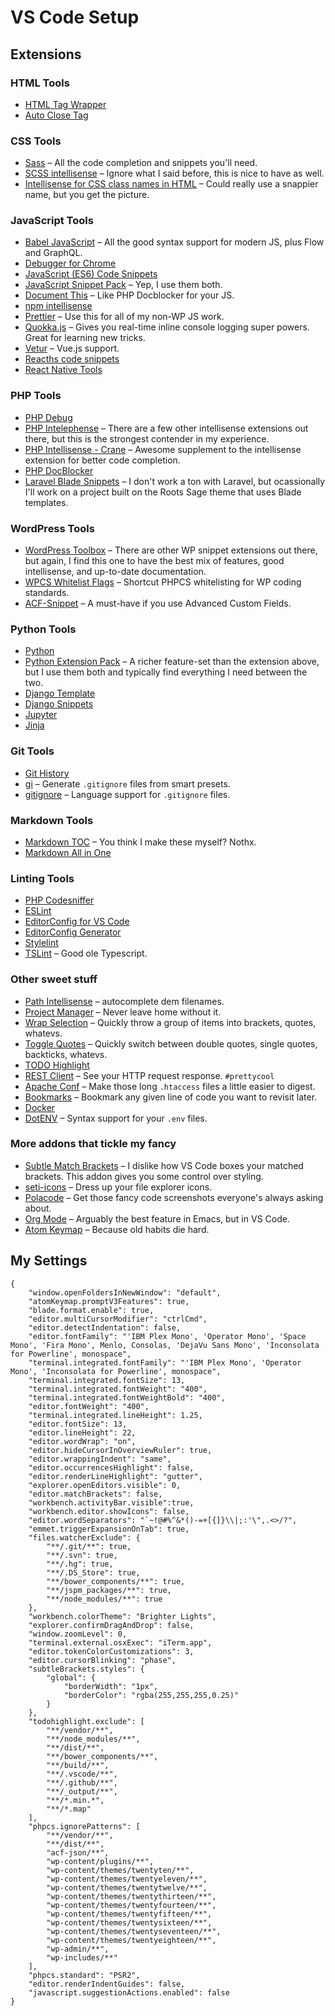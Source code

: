 # VS Code Setup

## Extensions

### HTML Tools 

* [HTML Tag Wrapper](https://marketplace.visualstudio.com/items?itemName=hwencc.html-tag-wrapper)
* [Auto Close Tag](https://marketplace.visualstudio.com/items?itemName=formulahendry.auto-close-tag)

### CSS Tools 

* [Sass](https://marketplace.visualstudio.com/items?itemName=robinbentley.sass-indented) – All the code completion and snippets you'll need.
* [SCSS intellisense](https://marketplace.visualstudio.com/items?itemName=mrmlnc.vscode-scss) – Ignore what I said before, this is nice to have as well.
* [Intellisense for CSS class names in HTML](https://marketplace.visualstudio.com/items?itemName=Zignd.html-css-class-completion) – Could really use a snappier name, but you get the picture.

### JavaScript Tools

* [Babel JavaScript](https://marketplace.visualstudio.com/items?itemName=mgmcdermott.vscode-language-babel) – All the good syntax support for modern JS, plus Flow and GraphQL.
* [Debugger for Chrome](https://marketplace.visualstudio.com/items?itemName=msjsdiag.debugger-for-chrome)
* [JavaScript (ES6) Code Snippets](https://marketplace.visualstudio.com/items?itemName=xabikos.JavaScriptSnippets)
* [JavaScript Snippet Pack](https://marketplace.visualstudio.com/items?itemName=akamud.vscode-javascript-snippet-pack) – Yep, I use them both.
* [Document This](https://marketplace.visualstudio.com/items?itemName=joelday.docthis) – Like PHP Docblocker for your JS.
* [npm intellisense](https://marketplace.visualstudio.com/items?itemName=christian-kohler.npm-intellisense)
* [Prettier](https://marketplace.visualstudio.com/items?itemName=esbenp.prettier-vscode) – Use this for all of my non-WP JS work.
* [Quokka.js](https://marketplace.visualstudio.com/items?itemName=WallabyJs.quokka-vscode) – Gives you real-time inline console logging super powers. Great for learning new tricks. 
* [Vetur](https://marketplace.visualstudio.com/items?itemName=octref.vetur) – Vue.js support.
* [Reacths code snippets](https://marketplace.visualstudio.com/items?itemName=xabikos.ReactSnippets)
* [React Native Tools](https://marketplace.visualstudio.com/items?itemName=vsmobile.vscode-react-native)

### PHP Tools

* [PHP Debug](https://marketplace.visualstudio.com/items?itemName=felixfbecker.php-debug)
* [PHP Intelephense](https://marketplace.visualstudio.com/items?itemName=bmewburn.vscode-intelephense-client) – There are a few other intellisense extensions out there, but this is the strongest contender in my experience.
* [PHP Intellisense - Crane](https://marketplace.visualstudio.com/items?itemName=HvyIndustries.crane) – Awesome supplement to the intellisense extension for better code completion.
* [PHP DocBlocker](https://marketplace.visualstudio.com/items?itemName=neilbrayfield.php-docblocker)
* [Laravel Blade Snippets](https://marketplace.visualstudio.com/items?itemName=onecentlin.laravel-blade) – I don't work a ton with Laravel, but ocassionally I'll work on a project built on the Roots Sage theme that uses Blade templates.

### WordPress Tools

* [WordPress Toolbox](https://marketplace.visualstudio.com/items?itemName=wordpresstoolbox.wordpress-toolbox) – There are other WP snippet extensions out there, but again, I find this one to have the best mix of features, good intellisense, and up-to-date documentation.
* [WPCS Whitelist Flags](https://marketplace.visualstudio.com/items?itemName=claudiosanches.wpcs-whitelist-flags) – Shortcut PHPCS whitelisting for WP coding standards.
* [ACF-Snippet](https://marketplace.visualstudio.com/items?itemName=anthonydiametrix.ACF-Snippet) – A must-have if you use Advanced Custom Fields.

### Python Tools 

* [Python](https://marketplace.visualstudio.com/items?itemName=ms-python.python)
* [Python Extension Pack](https://marketplace.visualstudio.com/items?itemName=donjayamanne.python-extension-pack) – A richer feature-set than the extension above, but I use them both and typically find everything I need between the two.
* [Django Template](https://marketplace.visualstudio.com/items?itemName=bibhasdn.django-html)
* [Django Snippets](https://marketplace.visualstudio.com/items?itemName=bibhasdn.django-snippets)
* [Jupyter](https://marketplace.visualstudio.com/items?itemName=yzhang.markdown-all-in-one)
* [Jinja](https://marketplace.visualstudio.com/items?itemName=wholroyd.jinja)

### Git Tools 

* [Git History](https://marketplace.visualstudio.com/items?itemName=donjayamanne.githistory)
* [gi](https://marketplace.visualstudio.com/items?itemName=rubbersheep.gi) – Generate `.gitignore` files from smart presets.
* [gitignore](https://marketplace.visualstudio.com/items?itemName=codezombiech.gitignore) – Language support for `.gitignore` files.

### Markdown Tools 

* [Markdown TOC](https://marketplace.visualstudio.com/items?itemName=AlanWalk.markdown-toc) – You think I make these myself? Nothx.
* [Markdown All in One](https://marketplace.visualstudio.com/items?itemName=yzhang.markdown-all-in-one)

### Linting Tools

* [PHP Codesniffer](https://marketplace.visualstudio.com/items?itemName=ikappas.phpcs)
* [ESLint](https://marketplace.visualstudio.com/items?itemName=dbaeumer.vscode-eslint)
* [EditorConfig for VS Code](https://marketplace.visualstudio.com/items?itemName=EditorConfig.EditorConfig)
* [EditorConfig Generator](https://marketplace.visualstudio.com/items?itemName=nepaul.editorconfiggenerator)
* [Stylelint](https://marketplace.visualstudio.com/items?itemName=shinnn.stylelint)
* [TSLint](https://marketplace.visualstudio.com/items?itemName=eg2.tslint) – Good ole Typescript.

### Other sweet stuff

* [Path Intellisense](https://marketplace.visualstudio.com/items?itemName=christian-kohler.path-intellisense) – autocomplete dem filenames.
* [Project Manager](https://marketplace.visualstudio.com/items?itemName=alefragnani.project-manager) – Never leave home without it.
* [Wrap Selection](https://marketplace.visualstudio.com/items?itemName=konstantin.wrapSelection) – Quickly throw a group of items into brackets, quotes, whatevs.
* [Toggle Quotes](https://marketplace.visualstudio.com/items?itemName=BriteSnow.vscode-toggle-quotes) – Quickly switch between double quotes, single quotes, backticks, whatevs.
* [TODO Highlight](https://marketplace.visualstudio.com/items?itemName=wayou.vscode-todo-highlight)
* [REST Client](https://marketplace.visualstudio.com/items?itemName=humao.rest-client) – See your HTTP request response. `#prettycool`
* [Apache Conf](https://marketplace.visualstudio.com/items?itemName=mrmlnc.vscode-apache) – Make those long `.htaccess` files a little easier to digest.
* [Bookmarks](https://marketplace.visualstudio.com/items?itemName=alefragnani.Bookmarks) – Bookmark any given line of code you want to revisit later.
* [Docker](https://marketplace.visualstudio.com/items?itemName=PeterJausovec.vscode-docker)
* [DotENV](https://marketplace.visualstudio.com/items?itemName=mikestead.dotenv) – Syntax support for your `.env` files.

### More addons that tickle my fancy

* [Subtle Match Brackets](https://marketplace.visualstudio.com/items?itemName=rafamel.subtle-brackets) – I dislike how VS Code boxes your matched brackets. This addon gives you some control over styling.
* [seti-icons](https://marketplace.visualstudio.com/items?itemName=qinjia.seti-icons) – Dress up your file explorer icons.
* [Polacode](https://marketplace.visualstudio.com/items?itemName=pnp.polacode) – Get those fancy code screenshots everyone's always asking about.
* [Org Mode](https://marketplace.visualstudio.com/items?itemName=tootone.org-mode) – Arguably the best feature in Emacs, but in VS Code.
* [Atom Keymap](https://marketplace.visualstudio.com/items?itemName=ms-vscode.atom-keybindings) – Because old habits die hard.

## My Settings

```
{
    "window.openFoldersInNewWindow": "default",
    "atomKeymap.promptV3Features": true,
    "blade.format.enable": true,
    "editor.multiCursorModifier": "ctrlCmd",
    "editor.detectIndentation": false,
    "editor.fontFamily": "'IBM Plex Mono', 'Operator Mono', 'Space Mono', 'Fira Mono', Menlo, Consolas, 'DejaVu Sans Mono', 'Inconsolata for Powerline', monospace",
    "terminal.integrated.fontFamily": "'IBM Plex Mono', 'Operator Mono', 'Inconsolata for Powerline', monospace",
    "terminal.integrated.fontSize": 13,
    "terminal.integrated.fontWeight": "400",
    "terminal.integrated.fontWeightBold": "400",
    "editor.fontWeight": "400",
    "terminal.integrated.lineHeight": 1.25,
    "editor.fontSize": 13,
    "editor.lineHeight": 22,
    "editor.wordWrap": "on",
    "editor.hideCursorInOverviewRuler": true,
    "editor.wrappingIndent": "same",
    "editor.occurrencesHighlight": false,
    "editor.renderLineHighlight": "gutter",
    "explorer.openEditors.visible": 0,
    "editor.matchBrackets": false,
    "workbench.activityBar.visible":true,
    "workbench.editor.showIcons": false,
    "editor.wordSeparators": "`~!@#%^&*()-=+[{]}\\|;:'\",.<>/?",
    "emmet.triggerExpansionOnTab": true,
    "files.watcherExclude": {
        "**/.git/**": true,
        "**/.svn": true,
        "**/.hg": true,
        "**/.DS_Store": true,
        "**/bower_components/**": true,
        "**/jspm_packages/**": true,
        "**/node_modules/**": true
    },
    "workbench.colorTheme": "Brighter Lights",
    "explorer.confirmDragAndDrop": false,
    "window.zoomLevel": 0,
    "terminal.external.osxExec": "iTerm.app",
    "editor.tokenColorCustomizations": 3,
    "editor.cursorBlinking": "phase",
    "subtleBrackets.styles": {
        "global": {
            "borderWidth": "1px",
            "borderColor": "rgba(255,255,255,0.25)"
        }
    },
    "todohighlight.exclude": [
        "**/vendor/**",
        "**/node_modules/**",
        "**/dist/**",
        "**/bower_components/**",
        "**/build/**",
        "**/.vscode/**",
        "**/.github/**",
        "**/_output/**",
        "**/*.min.*",
        "**/*.map"
    ],
    "phpcs.ignorePatterns": [
        "**/vendor/**",
        "**/dist/**",
        "acf-json/**",
        "wp-content/plugins/**",
        "wp-content/themes/twentyten/**",
        "wp-content/themes/twentyeleven/**",
        "wp-content/themes/twentytwelve/**",
        "wp-content/themes/twentythirteen/**",
        "wp-content/themes/twentyfourteen/**",
        "wp-content/themes/twentyfifteen/**",
        "wp-content/themes/twentysixteen/**",
        "wp-content/themes/twentyseventeen/**",
        "wp-content/themes/twentyeighteen/**",
        "wp-admin/**",
        "wp-includes/**"
    ],
    "phpcs.standard": "PSR2",
    "editor.renderIndentGuides": false,
    "javascript.suggestionActions.enabled": false
}
```